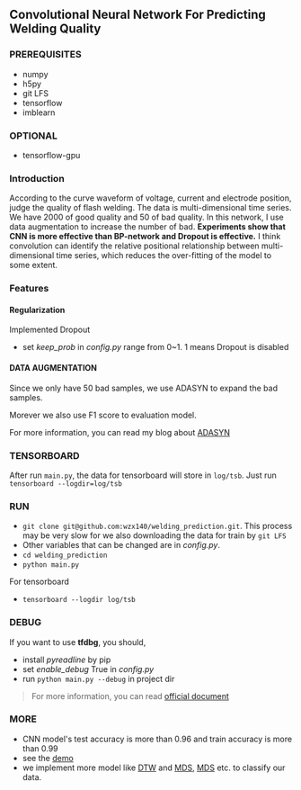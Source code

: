 ## Convolutional Neural Network For Predicting Welding Quality
### PREREQUISITES
- numpy
- h5py
- git LFS
- tensorflow
- imblearn

### OPTIONAL
- tensorflow-gpu

### Introduction
According to the curve waveform of voltage, current and electrode position, judge the quality of flash welding. The data is multi-dimensional time series. We have 2000 of good quality and 50 of bad quality. In this network, I use data augmentation to increase the number of bad. **Experiments show that CNN is more effective than BP-network and Dropout is effective.** I think convolution can identify the relative positional relationship between multi-dimensional time series, which reduces the over-fitting of the model to some extent.

### Features

#### Regularization
Implemented Dropout
- set *keep_prob* in *config.py* range from 0~1. 1 means Dropout is disabled

####  DATA AUGMENTATION
Since we only have 50 bad samples, we use ADASYN to expand the bad samples. 

Morever we also use F1 score to evaluation model.

For more information, you can read my blog about [ADASYN](https://masterwangzx.com/2019/04/08/SMOTE/#adasyn)

### TENSORBOARD
After run `main.py`, the data for tensorboard will store in `log/tsb`. Just run `tensorboard --logdir=log/tsb`

### RUN
- `git clone git@github.com:wzx140/welding_prediction.git`. This process may be very slow for we also downloading the data for train by `git LFS` 
- Other variables that can be changed are in *config.py*. 
- `cd welding_prediction`
- `python main.py`

For tensorboard
- `tensorboard --logdir log/tsb`

### DEBUG
If you want to use **tfdbg**, you should,
- install *pyreadline* by pip
- set *enable_debug* True in *config.py*
- run `python main.py --debug` in project dir
> For more information, you can read [official document](https://www.tensorflow.org/guide/debugger)

### MORE
- CNN model's test accuracy is more than 0.96 and train accuracy is more than 0.99
- see the [demo](./demo.ipynb)
- we implement more model like [DTW](./other/DTW.ipynb) and [MDS](./other/MDS.ipynb), [MDS](./other/MDS.ipynb) etc. to classify our data.